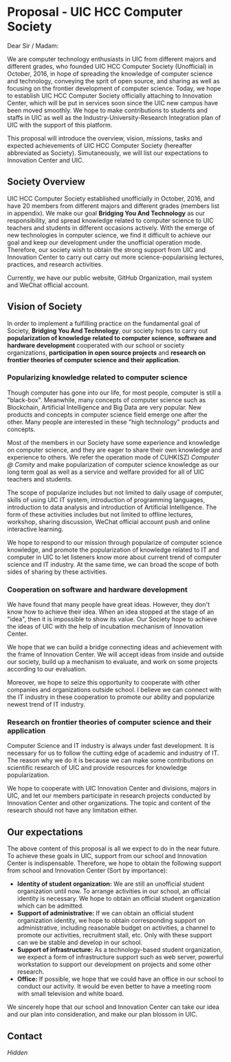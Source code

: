 # Proposal - UIC HCC Computer Society

Dear Sir / Madam:



We are computer technology enthusiasts in UIC from different majors and different grades, who founded UIC HCC Computer Society (Unofficial) in October, 2016, in hope of spreading the knowledge of computer science and technology, conveying the sprit of open source, and sharing as well as focusing on the frontier development of computer science. Today, we hope to establish UIC HCC Computer Society officially attaching to Innovation Center, which will be put in services soon since the UIC new campus have been moved smoothly. We hope to make contributions to students and staffs in UIC as well as the Industry-University-Research Integration plan of UIC with the support of this platform.

This proposal will introduce the overview, vision, missions, tasks and expected achievements of UIC HCC Computer Society (hereafter abbreviated as Society). Simutaneously, we will list our expectations to Innovation Center and UIC.



## Society Overview

UIC HCC Computer Society established unofficially in October, 2016, and have 20 members from different majors and different grades (members list in appendix). We make our goal **Bridging You And Technology** as our responsibility, and spread knowledge related to computer science to UIC teachers and students in different occasions actively. With the emerge of new technologies in computer science, we find it difficult to achieve our goal and keep our development under the unofficial operation mode. Therefore, our society wish to obtain the strong support from UIC and Innovation Center to carry out carry out more science-popularising lectures, practices, and research activities.

Currently, we have our public website, GitHub Organization, mail system and WeChat official account.



## Vision of Society

In order to implement a fulfilling practice on the fundamental goal of Society, **Bridging You And Technology**, our society hopes to carry out **popularization of knowledge related to computer science**, **software and hardware development** cooperated with our school or society organizations, **participation in open source projects** and **research on frontier theories of computer science and their application**.

### Popularizing knowledge related to computer science

Though computer has gone into our life, for most people, computer is still a "black-box". Meanwhile, many concepts of computer science such as Blockchain, Artificial Intelligence and Big Data are very popular. New products and concepts in computer science field emerge one after the other. Many people are interested in these "high technology" products and concepts.

Most of the members in our Society have some experience and knowledge on computer science, and they are eager to share their own knowledge and experience to others. We refer the operation mode of CUHK(SZ) _Computer @ Comity_ and make popularization of computer science knowledge as our long term goal as well as a service and welfare provided for all of UIC teachers and students.

The scope of popularize includes but not limited to daily usage of computer, skills of using UIC IT system, introduction of programming languages, introduction to data analysis and introduction of Artificial Intelligence. The form of these activities includes but not limited to offline lectures, workshop, sharing discussion, WeChat official account push and online interactive learning.

We hope to respond to our mission through popularize of computer science knowledge, and promote the popularization of knowledge related to IT and computer in UIC to let listeners know more about current trend of computer science and IT industry. At the same time, we can broad the scope of both sides of sharing by these activities.

### Cooperation on software and hardware development

We have found that many people have great ideas. However, they don't know how to achieve their idea. When an idea stopped at the stage of an "idea", then it is impossible to show its value. Our Society hope to achieve the ideas of UIC with the help of incubation mechanism of Innovation Center.

We hope that we can build a bridge connecting ideas and achievement with the frame of Innovation Center.  We will accept ideas from inside and outside our society, build up a mechanism to evaluate, and work on some projects according to our evaluation.

Moreover, we hope to seize this opportunity to cooperate with other companies and organizations outside school. I believe we can connect with the IT industry in these cooperation to promote our ability and popularize newest trend of IT industry.

<!-- TODO -->

### Research on frontier theories of computer science and their application

Computer Science and IT industry is always under fast development. It is necessary for us to follow the cutting edge of academic and industry of IT. The reason why we do it is because we can make some contributions on scientific research of UIC and provide resources for knowledge popularization.

We hope to cooperate with UIC Innovation Center and divisions, majors in UIC, and let our members participate in research projects conducted by  Innovation Center and other organizations. The topic and content of the research should not have any limitation either.

## Our expectations

The above content of this proposal is all we expect to do in the near future. To achieve these goals in UIC, support from our school and Innovation Center is indispensable. Therefore, we hope to obtain the following support from school and Innovation Center (Sort by importance):

* **Identity of student organization:** We are still an unofficial student organization until now. To arrange activities in our school, an official identity is necessary. We hope to obtain an official student organization which can be admitted.
* **Support of administrative:** If we can obtain an official student organization identity, we hope to obtain corresponding support on administrative, including reasonable budget on activities, a channel to promote our activities, recruitment stall, etc. Only with these support can we be stable and develop in our school.
* **Support of infrastructure:** As a technology-based student organization, we expect a form of infrastructure support such as web server, powerful workstation to support our development on projects and some other research.
* **Office:** If possible, we hope that we could have an office in our school to conduct our activity. It would be even better to have a meeting room with small television and white board.

We sincerely hope that our school and Innovation Center can take our idea and our plan into consideration, and make our plan blossom in UIC.

## Contact

_Hidden_
